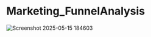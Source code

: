 # Marketing_FunnelAnalysis
![Screenshot 2025-05-15 184603](https://github.com/user-attachments/assets/e333bd5e-e3ac-47af-83f6-c0d602a3b28c)
